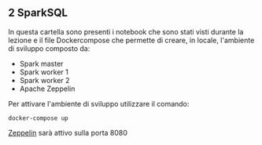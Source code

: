 ## 2 SparkSQL

In questa cartella sono presenti i notebook  che sono stati visti durante la lezione e il file Dockercompose che permette di creare, in locale, l'ambiente di sviluppo composto da:
* Spark master
* Spark worker 1
* Spark worker 2
* Apache Zeppelin

Per attivare l'ambiente di sviluppo utilizzare il comando:
``` shell
docker-compose up
```

[Zeppelin](http://localhost:8080/) sarà attivo sulla porta 8080